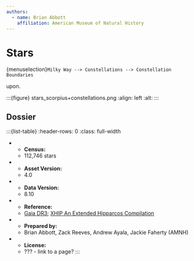 ```yaml
---
authors:
  - name: Brian Abbott
    affiliation: American Museum of Natural History
---
```



# Stars

{menuselection}`Milky Way --> Constellations --> Constellation Boundaries`


upon.


:::{figure} stars_scorpius+constellations.png
:align: left
:alt: 
:::





## Dossier
:::{list-table}
:header-rows: 0
:class: full-width

* - **Census:**
  - 112,746 stars
* - **Asset Version:**
  - 4.0
* - **Data Version:**
  - 8.10 
* - **Reference:**
  - [Gaia DR3](https://doi.org/10.5270/esa-qa4lep3); [XHIP An Extended Hipparcos Compilation](https://ui.adsabs.harvard.edu/link_gateway/2012AstL...38..331A/doi:10.48550/arXiv.1108.4971)
* - **Prepared by:**
  - Brian Abbott, Zack Reeves, Andrew Ayala, Jackie Faherty (AMNH)
* - **License:**
  - ??? - link to a page?
:::